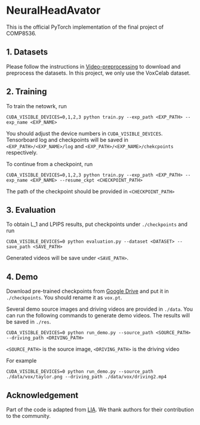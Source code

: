 # NeuralHeadAvator

This is the official PyTorch implementation of the final project of COMP8536.

## 1. Datasets
Please follow the instructions in [Video-preprocessing](https://github.com/AliaksandrSiarohin/video-preprocessing) to download and preprocess the datasets. In this project, we only use the VoxCelab dataset.

## 2. Training

To train the netowrk, run
```shell script
CUDA_VISIBLE_DEVICES=0,1,2,3 python train.py --exp_path <EXP_PATH> --exp_name <EXP_NAME>
```
You should adjust the device numbers in `CUDA_VISIBLE_DEVICES`. Tensorboard log and checkpoints will be saved in `<EXP_PATH>/<EXP_NAME>/log` and `<EXP_PATH>/<EXP_NAME>/chekcpoints` respectively.

To continue from a checkpoint, run
```shell script
CUDA_VISIBLE_DEVICES=0,1,2,3 python train.py --exp_path <EXP_PATH> --exp_name <EXP_NAME> --resume_ckpt <CHECKPOINT_PATH>
```
The path of the checkpoint should be provided in `<CHECKPOINT_PATH>`

## 3. Evaluation
To obtain L_1 and LPIPS results, put checkpoints under `./checkpoints` and run
```shell script
CUDA_VISIBLE_DEVICES=0 python evaluation.py --dataset <DATASET> --save_path <SAVE_PATH>
```
Generated videos will be save under `<SAVE_PATH>`.

## 4. Demo
Download pre-trained checkpoints from [Google Drive](https://drive.google.com/file/d/1va7e9ZJZVKUkmB_z49G10pODnH9aSv1X/view?usp=share_link) and put it in `./checkpoints`. You should rename it as `vox.pt`.

Several demo source images and driving videos are provided in `./data`. 
You can run the following commands to generate demo videos. The results will be saved in `./res`.
```shell script
CUDA_VISIBLE_DEVICES=0 python run_demo.py --source_path <SOURCE_PATH> --driving_path <DRIVING_PATH>
```
`<SOURCE_PATH>`  is the source image, `<DRIVING_PATH>`  is the driving video

For example 
```shell script
CUDA_VISIBLE_DEVICES=0 python run_demo.py --source_path ./data/vox/taylor.png --driving_path ./data/vox/driving2.mp4
```

## Acknowledgement
Part of the code is adapted from [LIA](https://github.com/wyhsirius/LIA). We thank authors for their contribution to the community.
